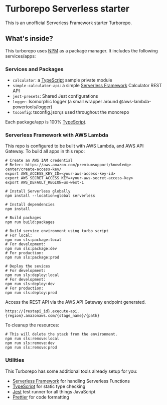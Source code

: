 # Turborepo Serverless starter

This is an unofficial Serverless Framework starter Turborepo.

## What's inside?

This turborepo uses [NPM](https://www.npmjs.com/package/download) as a package manager. It includes the following services/apps:

### Services and Packages

- `calculator`: a [TypeScript](https://www.typescriptlang.org/) sample private module
- `simple-calculator-api`: a simple [Serverless Framework](https://serverless.com/) Calculator REST API
- `jest-presets`: Shared Jest configurations
- `logger`: Isomorphic logger (a small wrapper around @aws-lambda-powertools/logger)
- `tsconfig`: tsconfig.json;s used throughout the monorepo

Each package/app is 100% [TypeScript](https://www.typescriptlang.org/).

### Serverless Framework with AWS Lambda

This repo is configured to be built with AWS Lambda, and AWS API Gateway. To build all apps in this repo:

```
# Create an AWS IAM credential
# Refer: https://aws.amazon.com/premiumsupport/knowledge-center/create-access-key/
export AWS_ACCESS_KEY_ID=<your-aws-access-key-id>
export AWS_SECRET_ACCESS_KEY=<your-aws-secret-access-key>
export AWS_DEFAULT_REGION=us-west-1

# Install Serverless globally
npm install --location=global serverless

# Install dependencies
npm install

# Build packages
npm run build:packages

# Build service environment using turbo script
# For local:
npm run sls:package:local
# For development:
npm run sls:package:dev
# For production:
npm run sls:package:prod

# Deploy the sevices
# For development:
npm run sls:deploy:local
# For development:
npm run sls:deploy:dev
# For production:
npm run sls:deploy:prod
```

Access the REST API via the AWS API Gateway endpoint generated.
```
https://{restapi_id}.execute-api.{region}.amazonaws.com/{stage_name}/{path}
```

To cleanup the resources:

```
# This will delete the stack from the environment. 
npm run sls:remove:local
npm run sls:remove:dev
npm run sls:remove:prod
```

### Utilities

This Turborepo has some additional tools already setup for you:

- [Serverless Framework](https://www.serverless.com/) for handling Serverless Functions
- [TypeScript](https://www.typescriptlang.org/) for static type checking
- [Jest](https://jestjs.io) test runner for all things JavaScript
- [Prettier](https://prettier.io) for code formatting